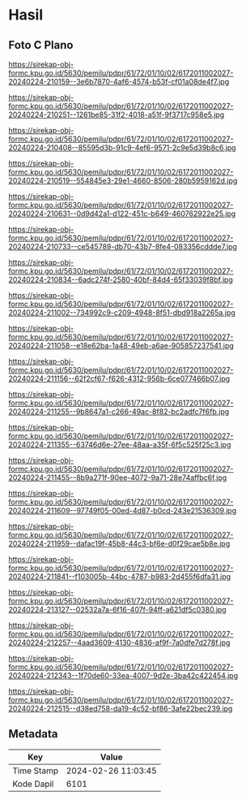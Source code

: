 # Hasil

## Foto C Plano

https://sirekap-obj-formc.kpu.go.id/5630/pemilu/pdpr/61/72/01/10/02/6172011002027-20240224-210159--3e6b7870-4af6-4574-b53f-cf01a08de4f7.jpg

https://sirekap-obj-formc.kpu.go.id/5630/pemilu/pdpr/61/72/01/10/02/6172011002027-20240224-210251--1261be85-31f2-4018-a51f-9f3717c958e5.jpg

https://sirekap-obj-formc.kpu.go.id/5630/pemilu/pdpr/61/72/01/10/02/6172011002027-20240224-210408--85595d3b-91c9-4ef6-9571-2c9e5d39b8c6.jpg

https://sirekap-obj-formc.kpu.go.id/5630/pemilu/pdpr/61/72/01/10/02/6172011002027-20240224-210519--554845e3-29e1-4660-8506-280b5959162d.jpg

https://sirekap-obj-formc.kpu.go.id/5630/pemilu/pdpr/61/72/01/10/02/6172011002027-20240224-210631--0d9d42a1-d122-451c-b649-460762922e25.jpg

https://sirekap-obj-formc.kpu.go.id/5630/pemilu/pdpr/61/72/01/10/02/6172011002027-20240224-210733--ce545789-db70-43b7-8fe4-083356cddde7.jpg

https://sirekap-obj-formc.kpu.go.id/5630/pemilu/pdpr/61/72/01/10/02/6172011002027-20240224-210834--6adc274f-2580-40bf-84d4-65f33039f8bf.jpg

https://sirekap-obj-formc.kpu.go.id/5630/pemilu/pdpr/61/72/01/10/02/6172011002027-20240224-211002--734992c9-c209-4948-8f51-dbd918a2265a.jpg

https://sirekap-obj-formc.kpu.go.id/5630/pemilu/pdpr/61/72/01/10/02/6172011002027-20240224-211058--e18e62ba-1a48-49eb-a6ae-905857237541.jpg

https://sirekap-obj-formc.kpu.go.id/5630/pemilu/pdpr/61/72/01/10/02/6172011002027-20240224-211156--62f2cf67-f626-4312-956b-6ce077466b07.jpg

https://sirekap-obj-formc.kpu.go.id/5630/pemilu/pdpr/61/72/01/10/02/6172011002027-20240224-211255--9b8647a1-c266-49ac-8f82-bc2adfc7f6fb.jpg

https://sirekap-obj-formc.kpu.go.id/5630/pemilu/pdpr/61/72/01/10/02/6172011002027-20240224-211355--63746d6e-27ee-48aa-a35f-6f5c525f25c3.jpg

https://sirekap-obj-formc.kpu.go.id/5630/pemilu/pdpr/61/72/01/10/02/6172011002027-20240224-211455--8b9a271f-90ee-4072-9a71-28e74affbc6f.jpg

https://sirekap-obj-formc.kpu.go.id/5630/pemilu/pdpr/61/72/01/10/02/6172011002027-20240224-211609--97749f05-00ed-4d87-b0cd-243e21536309.jpg

https://sirekap-obj-formc.kpu.go.id/5630/pemilu/pdpr/61/72/01/10/02/6172011002027-20240224-211959--dafac19f-45b8-44c3-bf6e-d0f29cae5b8e.jpg

https://sirekap-obj-formc.kpu.go.id/5630/pemilu/pdpr/61/72/01/10/02/6172011002027-20240224-211841--f103005b-44bc-4787-b983-2d455f6dfa31.jpg

https://sirekap-obj-formc.kpu.go.id/5630/pemilu/pdpr/61/72/01/10/02/6172011002027-20240224-213127--02532a7a-6f16-407f-94ff-a621df5c0380.jpg

https://sirekap-obj-formc.kpu.go.id/5630/pemilu/pdpr/61/72/01/10/02/6172011002027-20240224-212257--4aad3609-4130-4836-af9f-7a0dfe7d278f.jpg

https://sirekap-obj-formc.kpu.go.id/5630/pemilu/pdpr/61/72/01/10/02/6172011002027-20240224-212343--1f70de60-33ea-4007-9d2e-3ba42c422454.jpg

https://sirekap-obj-formc.kpu.go.id/5630/pemilu/pdpr/61/72/01/10/02/6172011002027-20240224-212515--d38ed758-da19-4c52-bf86-3afe22bec239.jpg


## Metadata

| Key        | Value               |
| ---------- | ------------------- |
| Time Stamp | 2024-02-26 11:03:45 |
| Kode Dapil | 6101                |



